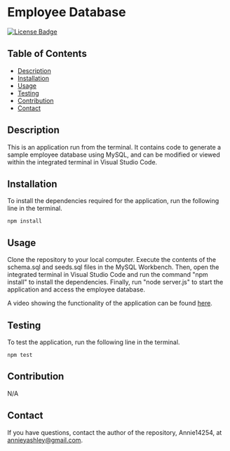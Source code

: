 # Employee Database
[![License Badge](https://img.shields.io/badge/License-MIT-green.svg)](https://opensource.org/licenses/MIT)

## Table of Contents
- [Description](#Description)
- [Installation](#Installation)
- [Usage](#Usage)
- [Testing](#Testing)
- [Contribution](#Contribution)
- [Contact](#Contact)

## Description
This is an application run from the terminal. It contains code to generate a sample employee database using MySQL, and can be modified or viewed within the integrated terminal in Visual Studio Code.

## Installation
To install the dependencies required for the application, run the following line in the terminal.

```
npm install
```

## Usage
Clone the repository to your local computer. Execute the contents of the schema.sql and seeds.sql files in the MySQL Workbench. Then, open the integrated terminal in Visual Studio Code and run the command "npm install" to install the dependencies. Finally, run "node server.js" to start the application and access the employee database.

A video showing the functionality of the application can be found [here](https://drive.google.com/file/d/1FdEE6FN2KSBxnAJU4DYJsKzUuKDCcYE7/view?usp=sharing).

## Testing
To test the application, run the following line in the terminal.

```
npm test
```

## Contribution
N/A

## Contact
If you have questions, contact the author of the repository, Annie14254, at annieyashley@gmail.com.

